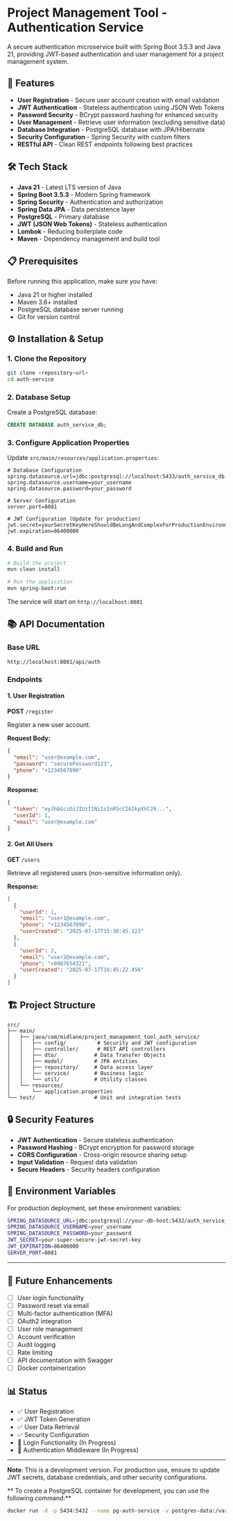 # Project Management Tool - Authentication Service

A secure authentication microservice built with Spring Boot 3.5.3 and Java 21, providing JWT-based authentication and user management for a project management system.

## 🚀 Features

- **User Registration** - Secure user account creation with email validation
- **JWT Authentication** - Stateless authentication using JSON Web Tokens
- **Password Security** - BCrypt password hashing for enhanced security
- **User Management** - Retrieve user information (excluding sensitive data)
- **Database Integration** - PostgreSQL database with JPA/Hibernate
- **Security Configuration** - Spring Security with custom filters
- **RESTful API** - Clean REST endpoints following best practices

## 🛠️ Tech Stack

- **Java 21** - Latest LTS version of Java
- **Spring Boot 3.5.3** - Modern Spring framework
- **Spring Security** - Authentication and authorization
- **Spring Data JPA** - Data persistence layer
- **PostgreSQL** - Primary database
- **JWT (JSON Web Tokens)** - Stateless authentication
- **Lombok** - Reducing boilerplate code
- **Maven** - Dependency management and build tool

## 📋 Prerequisites

Before running this application, make sure you have:

- Java 21 or higher installed
- Maven 3.6+ installed
- PostgreSQL database server running
- Git for version control

## ⚙️ Installation & Setup

### 1. Clone the Repository
```bash
git clone <repository-url>
cd auth-service
```

### 2. Database Setup
Create a PostgreSQL database:
```sql
CREATE DATABASE auth_service_db;
```

### 3. Configure Application Properties
Update `src/main/resources/application.properties`:
```properties
# Database Configuration
spring.datasource.url=jdbc:postgresql://localhost:5433/auth_service_db
spring.datasource.username=your_username
spring.datasource.password=your_password

# Server Configuration
server.port=8081

# JWT Configuration (Update for production)
jwt.secret=yourSecretKeyHereShouldBeLongAndComplexForProductionEnvironment
jwt.expiration=86400000
```

### 4. Build and Run
```bash
# Build the project
mvn clean install

# Run the application
mvn spring-boot:run
```

The service will start on `http://localhost:8081`

## 📚 API Documentation

### Base URL
```
http://localhost:8081/api/auth
```

### Endpoints

#### 1. User Registration
**POST** `/register`

Register a new user account.

**Request Body:**
```json
{
  "email": "user@example.com",
  "password": "securePassword123",
  "phone": "+1234567890"
}
```

**Response:**
```json
{
  "token": "eyJhbGciOiJIUzI1NiIsInR5cCI6IkpXVCJ9...",
  "userId": 1,
  "email": "user@example.com"
}
```

#### 2. Get All Users
**GET** `/users`

Retrieve all registered users (non-sensitive information only).

**Response:**
```json
[
  {
    "userId": 1,
    "email": "user1@example.com",
    "phone": "+1234567890",
    "userCreated": "2025-07-17T15:30:45.123"
  },
  {
    "userId": 2,
    "email": "user2@example.com",
    "phone": "+0987654321",
    "userCreated": "2025-07-17T16:45:22.456"
  }
]
```

## 🏗️ Project Structure

```
src/
├── main/
│   ├── java/com/midlane/project_management_tool_auth_service/
│   │   ├── config/          # Security and JWT configuration
│   │   ├── controller/      # REST API controllers
│   │   ├── dto/            # Data Transfer Objects
│   │   ├── model/          # JPA entities
│   │   ├── repository/     # Data access layer
│   │   ├── service/        # Business logic
│   │   └── util/           # Utility classes
│   └── resources/
│       └── application.properties
└── test/                   # Unit and integration tests
```

## 🔒 Security Features

- **JWT Authentication** - Secure stateless authentication
- **Password Hashing** - BCrypt encryption for password storage
- **CORS Configuration** - Cross-origin resource sharing setup
- **Input Validation** - Request data validation
- **Secure Headers** - Security headers configuration

## 📝 Environment Variables

For production deployment, set these environment variables:

```bash
SPRING_DATASOURCE_URL=jdbc:postgresql://your-db-host:5432/auth_service_db
SPRING_DATASOURCE_USERNAME=your_username
SPRING_DATASOURCE_PASSWORD=your_password
JWT_SECRET=your-super-secure-jwt-secret-key
JWT_EXPIRATION=86400000
SERVER_PORT=8081
```




---

## 🔮 Future Enhancements

- [ ] User login functionality
- [ ] Password reset via email
- [ ] Multi-factor authentication (MFA)
- [ ] OAuth2 integration
- [ ] User role management
- [ ] Account verification
- [ ] Audit logging
- [ ] Rate limiting
- [ ] API documentation with Swagger
- [ ] Docker containerization

## 📊 Status

- ✅ User Registration
- ✅ JWT Token Generation
- ✅ User Data Retrieval
- ✅ Security Configuration
- 🔄 Login Functionality (In Progress)
- 🔄 Authentication Middleware (In Progress)

---

**Note**: This is a development version. For production use, ensure to update JWT secrets, database credentials, and other security configurations.

** To create a PostgreSQL container for development, you can use the following command:**

```bash
docker run -d -p 5434:5432 --name pg-auth-service -v postgres-data:/var/lib/postgresql/data -e POSTGRES_PASSWORD=pasindu postgres
```
